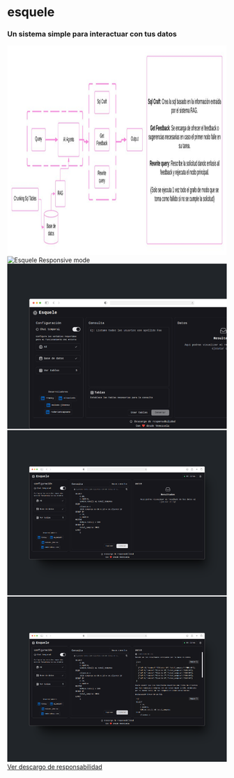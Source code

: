 # esquele

### Un sistema simple para interactuar con tus datos

<img src="./esquele.jpg" width="auto" height="480px" alt="Esquele Grapho Image" />

<img src="./public/image-1.png" width="auto" h="480px" alt="Esquele Responsive mode" />

<img src="./frontend/public/image-2.png" width="auto" h="480px" alt="Esquele Web mode" />
<img src="./frontend/public/image-3.png" width="auto" h="480px" alt="Esquele Web mode" />
<img src="./frontend/public/image-4.png" width="auto" h="480px" alt="Esquele Web mode" />

<a href="./frontend/DISCLAIMER.md" title="Dislaimer">
Ver descargo de responsabilidad
</a>
